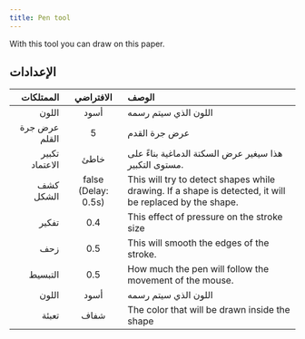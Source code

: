 ```yaml
---
title: Pen tool
---
```


With this tool you can draw on this paper.

## الإعدادات

|      الممتلكات |                                الافتراضي                               | الوصف                                                                                                                                   |
| -------------: | :--------------------------------------------------------------------: | :-------------------------------------------------------------------------------------------------------------------------------------- |
|          اللون |                                  أسود                                  | اللون الذي سيتم رسمه                                                                                                                    |
|  عرض جرة القلم |                                    5                                   | عرض جرة القدم                                                                                                                           |
| تكبير الاعتماد |                                  خاطئ                                  | هذا سيغير عرض السكتة الدماغية بناءً على مستوى التكبير.                                                                  |
|      كشف الشكل | false (Delay: 0.5s) | This will try to detect shapes while drawing. If a shape is detected, it will be replaced by the shape. |
|          تفكير |                           0.4                          | This effect of pressure on the stroke size                                                                                              |
|            زحف |                           0.5                          | This will smooth the edges of the stroke.                                                                               |
|        التبسيط |                           0.5                          | How much the pen will follow the movement of the mouse.                                                                 |
|          اللون |                                  أسود                                  | اللون الذي سيتم رسمه                                                                                                                    |
|          تعبئة |                                  شفاف                                  | The color that will be drawn inside the shape                                                                                           |
